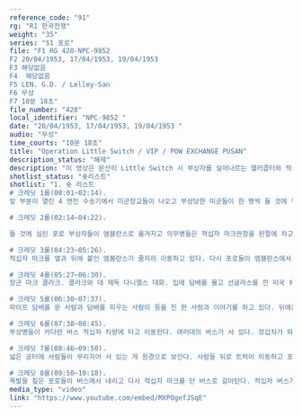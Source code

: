 ```yaml
---
reference_code: "91"
rg: "R1 한국전쟁"
weight: "35"
series: "S1 포로"
file: "F1 RG 428-NPC-9852 
F2 20/04/1953, 17/04/1953, 19/04/1953 
F3 해당없음 
F4  해당없음 
F5 LEN. G.D. / Lelley-San
F6 무성
F7 10분 18초"
file_number: "428"
local_identifier: "NPC-9852 "
date: "20/04/1953, 17/04/1953, 19/04/1953 "
audio: "무성"
time_courts: "10분 18초"
title: "Operation Little Switch / VIP / POW EXCHANGE PUSAN"
description_status: "해제"
description: "이 영상은 문산리 Little Switch 시 부상자를 실어나르는 헬러콥터와 적십자 버스들에 대한 장면을 담았다."
shotlist_status: "숏리스트"
shotlist: "1. 숏 리스트
# 크레딧 1롤(00:01~02:14). 
앞 부분이 열린 4 엔진 수송기에서 미군장교들이 나오고 부상당한 미군들이 한 명씩 들 것에 누운 채로 실려 나온다. 계속 부상자를 들 것에 실어 내리는 장면. 경미한 부상자는 실내가운을 입고 의무병이 옆에서 보조하면서 걸어 나오고 있다. 부상병들은 고급 승용차로 이동한다.

# 크레딧 2롤(02:14~04:22). 

들 것에 실린 포로 부상자들이 엠블란스로 옮겨지고 의무병들은 적십자 마크완장을 왼팔에 차고 있다. 목발을 짚은 사람들과 짐을 든 사람들도 함께 타고 있다. 미군이 엠블란스 문을 닫고 문 위에 뭔가를 적는다. 

# 크레딧 3롤(04:23~05:26). 
적십자 마크를 옆과 뒤에 붙인 엠블란스가 줄지어 이동하고 있다. 다시 포로들이 엠블란스에서 내린다. 포로들은 가슴에 표지를 달고 있다.

# 크레딧 4롤(05:27~06:30).
장군 마크 클라크. 클라크와 대 제독 다니엘스 대화. 입에 담배를 물고 선글라스를 낀 미국 웨이 파 (Weyland, USAF) 중위가 차에서 나와 다니엘스와 클라크와 악수. 클라크와 직원의 대화. 다니엘스가 마이크와 대화. VIP들이 걸어나오고 수많은 카메라와 마이크 앞에서 클라크 장군이 인터뷰에 응하고 있다.  

# 크레딧 5롤(06:30~07:37).
파이프 담배를 문 사람과 담배를 피우는 사람이 등을 진 한 사람과 이야기를 하고 있다. 뒤에는 촬영장비를 든 미군이 있다. 다니엘스 제독이 인터뷰에 응하고 있다. HO3S 헬리콥터에 진입하는 다니엘스 및 기타 임원 헬기가 이륙한다. 14) 북한장교들과 병사들이 막사에서 나와 지프차에 올라타고 간다. 

# 크레딧 6롤(07:38~08:45).
부상병들이 커다란 버스 적십자 차량에 타고 이동한다. 여러대의 버스가 서 있다. 장갑차가 와서 섰다. 어두운 밤에 포로들이 무리지어 서 있다.

# 크레딧 7롤(08:46~09:50).
넓은 공터에 사람들이 무리지어 서 있는 게 원경으로 보인다. 사람들 뒤로 트럭이 이동하고 포로부상병들이 짐을 들고 U.S.A.라고 적힌 버스에 오른다. 배에서 포로들이 내리고 있다. 

# 크레딧 8롤(09:50~10:18).
목발을 짚은 포로들이 버스에서 내리고 다시 적십자 마크를 단 버스로 갈아탄다. 적십자 버스가 도착한다.  "
media_type: "video"
link: "https://www.youtube.com/embed/MXPOgefJSqE"
---
```

